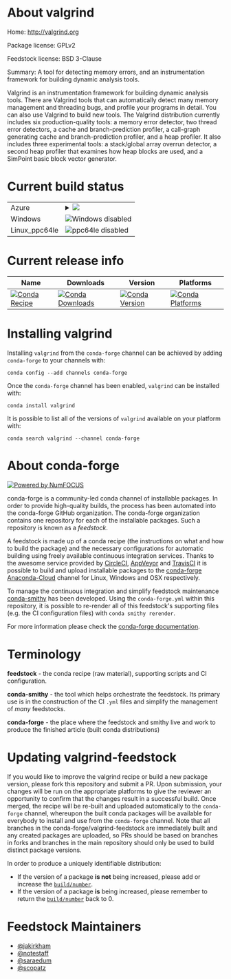 About valgrind
==============

Home: http://valgrind.org

Package license: GPLv2

Feedstock license: BSD 3-Clause

Summary: A tool for detecting memory errors, and an instrumentation framework for building dynamic analysis tools.

Valgrind is an instrumentation framework for building dynamic analysis tools. There are Valgrind tools that can
automatically detect many memory management and threading bugs, and profile your programs in detail. You can also use
Valgrind to build new tools.  The Valgrind distribution currently includes six production-quality tools: a memory
error detector, two thread error detectors, a cache and branch-prediction profiler, a call-graph generating cache and
branch-prediction profiler, and a heap profiler. It also includes three experimental tools: a stack/global array
overrun detector, a second heap profiler that examines how heap blocks are used, and a SimPoint basic block vector
generator.


Current build status
====================


<table>
    
  <tr>
    <td>Azure</td>
    <td>
      <details>
        <summary>
          <a href="https://dev.azure.com/conda-forge/feedstock-builds/_build/latest?definitionId=2119&branchName=master">
            <img src="https://dev.azure.com/conda-forge/feedstock-builds/_apis/build/status/valgrind-feedstock?branchName=master">
          </a>
        </summary>
        <table>
          <thead><tr><th>Variant</th><th>Status</th></tr></thead>
          <tbody><tr>
              <td>linux</td>
              <td>
                <a href="https://dev.azure.com/conda-forge/feedstock-builds/_build/latest?definitionId=2119&branchName=master">
                  <img src="https://dev.azure.com/conda-forge/feedstock-builds/_apis/build/status/valgrind-feedstock?branchName=master&jobName=linux&configuration=linux_" alt="variant">
                </a>
              </td>
            </tr><tr>
              <td>osx</td>
              <td>
                <a href="https://dev.azure.com/conda-forge/feedstock-builds/_build/latest?definitionId=2119&branchName=master">
                  <img src="https://dev.azure.com/conda-forge/feedstock-builds/_apis/build/status/valgrind-feedstock?branchName=master&jobName=osx&configuration=osx_" alt="variant">
                </a>
              </td>
            </tr>
          </tbody>
        </table>
      </details>
    </td>
  </tr>
  <tr>
    <td>Windows</td>
    <td>
      <img src="https://img.shields.io/badge/Windows-disabled-lightgrey.svg" alt="Windows disabled">
    </td>
  </tr>
  <tr>
    <td>Linux_ppc64le</td>
    <td>
      <img src="https://img.shields.io/badge/ppc64le-disabled-lightgrey.svg" alt="ppc64le disabled">
    </td>
  </tr>
</table>

Current release info
====================

| Name | Downloads | Version | Platforms |
| --- | --- | --- | --- |
| [![Conda Recipe](https://img.shields.io/badge/recipe-valgrind-green.svg)](https://anaconda.org/conda-forge/valgrind) | [![Conda Downloads](https://img.shields.io/conda/dn/conda-forge/valgrind.svg)](https://anaconda.org/conda-forge/valgrind) | [![Conda Version](https://img.shields.io/conda/vn/conda-forge/valgrind.svg)](https://anaconda.org/conda-forge/valgrind) | [![Conda Platforms](https://img.shields.io/conda/pn/conda-forge/valgrind.svg)](https://anaconda.org/conda-forge/valgrind) |

Installing valgrind
===================

Installing `valgrind` from the `conda-forge` channel can be achieved by adding `conda-forge` to your channels with:

```
conda config --add channels conda-forge
```

Once the `conda-forge` channel has been enabled, `valgrind` can be installed with:

```
conda install valgrind
```

It is possible to list all of the versions of `valgrind` available on your platform with:

```
conda search valgrind --channel conda-forge
```


About conda-forge
=================

[![Powered by NumFOCUS](https://img.shields.io/badge/powered%20by-NumFOCUS-orange.svg?style=flat&colorA=E1523D&colorB=007D8A)](http://numfocus.org)

conda-forge is a community-led conda channel of installable packages.
In order to provide high-quality builds, the process has been automated into the
conda-forge GitHub organization. The conda-forge organization contains one repository
for each of the installable packages. Such a repository is known as a *feedstock*.

A feedstock is made up of a conda recipe (the instructions on what and how to build
the package) and the necessary configurations for automatic building using freely
available continuous integration services. Thanks to the awesome service provided by
[CircleCI](https://circleci.com/), [AppVeyor](https://www.appveyor.com/)
and [TravisCI](https://travis-ci.org/) it is possible to build and upload installable
packages to the [conda-forge](https://anaconda.org/conda-forge)
[Anaconda-Cloud](https://anaconda.org/) channel for Linux, Windows and OSX respectively.

To manage the continuous integration and simplify feedstock maintenance
[conda-smithy](https://github.com/conda-forge/conda-smithy) has been developed.
Using the ``conda-forge.yml`` within this repository, it is possible to re-render all of
this feedstock's supporting files (e.g. the CI configuration files) with ``conda smithy rerender``.

For more information please check the [conda-forge documentation](https://conda-forge.org/docs/).

Terminology
===========

**feedstock** - the conda recipe (raw material), supporting scripts and CI configuration.

**conda-smithy** - the tool which helps orchestrate the feedstock.
                   Its primary use is in the construction of the CI ``.yml`` files
                   and simplify the management of *many* feedstocks.

**conda-forge** - the place where the feedstock and smithy live and work to
                  produce the finished article (built conda distributions)


Updating valgrind-feedstock
===========================

If you would like to improve the valgrind recipe or build a new
package version, please fork this repository and submit a PR. Upon submission,
your changes will be run on the appropriate platforms to give the reviewer an
opportunity to confirm that the changes result in a successful build. Once
merged, the recipe will be re-built and uploaded automatically to the
`conda-forge` channel, whereupon the built conda packages will be available for
everybody to install and use from the `conda-forge` channel.
Note that all branches in the conda-forge/valgrind-feedstock are
immediately built and any created packages are uploaded, so PRs should be based
on branches in forks and branches in the main repository should only be used to
build distinct package versions.

In order to produce a uniquely identifiable distribution:
 * If the version of a package **is not** being increased, please add or increase
   the [``build/number``](https://conda.io/docs/user-guide/tasks/build-packages/define-metadata.html#build-number-and-string).
 * If the version of a package **is** being increased, please remember to return
   the [``build/number``](https://conda.io/docs/user-guide/tasks/build-packages/define-metadata.html#build-number-and-string)
   back to 0.

Feedstock Maintainers
=====================

* [@jakirkham](https://github.com/jakirkham/)
* [@notestaff](https://github.com/notestaff/)
* [@saraedum](https://github.com/saraedum/)
* [@scopatz](https://github.com/scopatz/)

